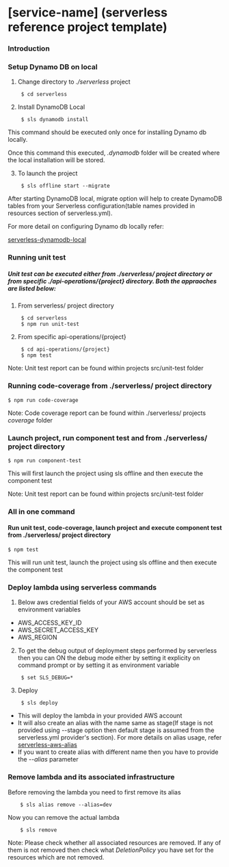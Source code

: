 # [service-name] (serverless reference project template)

### Introduction

### Setup Dynamo DB on local
1. Change directory to *./serverless* project

        $ cd serverless

2. Install DynamoDB Local

        $ sls dynamodb install

 This command should be executed only once for 
 installing Dynamo db locally.

 Once this command this executed, *.dynamodb* folder will be created where the local installation will be stored.

3. To launch the project

        $ sls offline start --migrate

After starting DynamoDB local, migrate option will help to create DynamoDB tables from your Serverless configuration(table names provided in resources section of serverless.yml).

For more detail on configuring Dynamo db locally refer: 

[serverless-dynamodb-local](https://www.npmjs.com/package/serverless-dynamodb-local)

### Running unit test

##### Unit test can be executed either from ./serverless/ project directory or from specific ./api-operations/{project} directory. Both the appraoches are listed below:

1. From serverless/ project directory

        $ cd serverless
        $ npm run unit-test

2. From specific api-operations/{project}

        $ cd api-operations/{project}
        $ npm test

Note: Unit test report can be found within projects src/unit-test folder

### Running code-coverage from ./serverless/ project directory
    $ npm run code-coverage

Note: Code coverage report can be found within ./serverless/ projects *coverage* folder

### Launch project, run component test and from ./serverless/ project directory
    $ npm run component-test

This will first launch the project using sls offline and then execute the component test

Note: Unit test report can be found within projects src/unit-test folder

### All in one command
#### Run unit test, code-coverage, launch project and execute component test from ./serverless/ project directory
    $ npm test

This will run unit test, launch the project using sls offline and then execute the component test

### Deploy lambda using serverless commands

1. Below aws credential fields of your AWS account should be set as environment variables

- AWS_ACCESS_KEY_ID
- AWS_SECRET_ACCESS_KEY
- AWS_REGION

2. To get the debug output of deployment steps performed by serverless then you can ON the debug mode either by setting it explicity on command prompt or by setting it as environment variable

        $ set SLS_DEBUG=*

3. Deploy

        $ sls deploy

- This will deploy the lambda in your provided AWS account
- It will also create an alias with the name same as stage(If stage is not provided using --stage option then default stage is assumed from the serverless.yml provider's section).
For more details on alias usage, refer [serverless-aws-alias](https://www.npmjs.com/package/serverless-aws-alias)
- If you want to create alias with different name then you have to provide the *--alias* parameter

### Remove lambda and its associated infrastructure

Before removing the lambda you need to first remove its alias

        $ sls alias remove --alias=dev

Now you can remove the actual lambda

        $ sls remove

Note: Please check whether all associated resources are removed. If any of them is not removed then check what *DeletionPolicy* you have set for the resources which are not removed.


